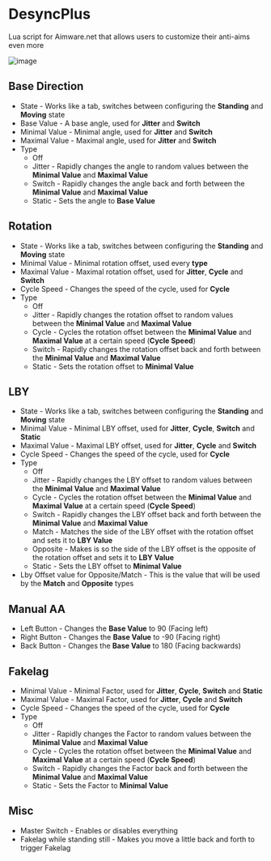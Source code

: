 # DesyncPlus
Lua script for Aimware.net that allows users to customize their anti-aims even more

![image](https://i.imgur.com/mmFsVmn.png)

## Base Direction
* State - Works like a tab, switches between configuring the **Standing** and **Moving** state
* Base Value - A base angle, used for **Jitter** and **Switch**
* Minimal Value - Minimal angle, used for **Jitter** and **Switch**
* Maximal Value - Maximal angle, used for **Jitter** and **Switch**
* Type
  * Off
  * Jitter - Rapidly changes the angle to random values between the **Minimal Value** and **Maximal Value**
  * Switch - Rapidly changes the angle back and forth between the **Minimal Value** and **Maximal Value**
  * Static - Sets the angle to **Base Value**

## Rotation
* State - Works like a tab, switches between configuring the **Standing** and **Moving** state
* Minimal Value - Minimal rotation offset, used every **type**
* Maximal Value - Maximal rotation offset, used for **Jitter**, **Cycle** and **Switch**
* Cycle Speed - Changes the speed of the cycle, used for **Cycle**
* Type
  * Off
  * Jitter - Rapidly changes the rotation offset to random values between the **Minimal Value** and **Maximal Value**
  * Cycle - Cycles the rotation offset between the **Minimal Value** and **Maximal Value** at a certain speed (**Cycle Speed**)
  * Switch - Rapidly changes the rotation offset back and forth between the **Minimal Value** and **Maximal Value**
  * Static - Sets the rotation offset to **Minimal Value**
  
## LBY
* State - Works like a tab, switches between configuring the **Standing** and **Moving** state
* Minimal Value - Minimal LBY offset, used for **Jitter**, **Cycle**, **Switch** and **Static**
* Maximal Value - Maximal LBY offset, used for **Jitter**, **Cycle** and **Switch**
* Cycle Speed - Changes the speed of the cycle, used for **Cycle**
* Type
  * Off
  * Jitter - Rapidly changes the LBY offset to random values between the **Minimal Value** and **Maximal Value**
  * Cycle - Cycles the rotation offset between the **Minimal Value** and **Maximal Value** at a certain speed (**Cycle Speed**)
  * Switch - Rapidly changes the LBY offset back and forth between the **Minimal Value** and **Maximal Value**
  * Match - Matches the side of the LBY offset with the rotation offset and sets it to **LBY Value**
  * Opposite - Makes is so the side of the LBY offset is the opposite of the rotation offset and sets it to **LBY Value**
  * Static - Sets the LBY offset to **Minimal Value**
* Lby Offset value for Opposite/Match - This is the value that will be used by the **Match** and **Opposite** types

## Manual AA
* Left Button - Changes the **Base Value** to 90 (Facing left)
* Right Button - Changes the **Base Value** to -90 (Facing right)
* Back Button - Changes the **Base Value** to 180 (Facing backwards)
  
## Fakelag
* Minimal Value - Minimal Factor, used for **Jitter**, **Cycle**, **Switch** and **Static**
* Maximal Value - Maximal Factor, used for **Jitter**, **Cycle** and **Switch**
* Cycle Speed - Changes the speed of the cycle, used for **Cycle**
* Type
  * Off
  * Jitter - Rapidly changes the Factor to random values between the **Minimal Value** and **Maximal Value**
  * Cycle - Cycles the rotation offset between the **Minimal Value** and **Maximal Value** at a certain speed (**Cycle Speed**)
  * Switch - Rapidly changes the Factor back and forth between the **Minimal Value** and **Maximal Value**
  * Static - Sets the Factor to **Minimal Value**

## Misc
* Master Switch - Enables or disables everything
* Fakelag while standing still - Makes you move a little back and forth to trigger Fakelag
